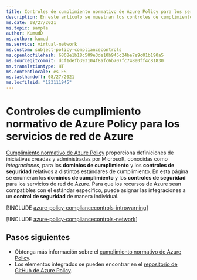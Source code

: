 ```yaml
---
title: Controles de cumplimiento normativo de Azure Policy para los servicios de red de Azure
description: En este artículo se muestran los controles de cumplimiento normativo de Azure Policy disponibles para los servicios de red de Azure. Estas definiciones de directivas integradas proporcionan enfoques comunes para administrar el cumplimiento de los recursos de Azure.
ms.date: 08/27/2021
ms.topic: sample
author: KumudD
ms.author: kumud
ms.service: virtual-network
ms.custom: subject-policy-compliancecontrols
ms.openlocfilehash: 6868e1b18c509e3de10b945c24be7e9c01b190a5
ms.sourcegitcommit: dcf1defb393104f8afc6b707fc748e0ff4c81830
ms.translationtype: HT
ms.contentlocale: es-ES
ms.lasthandoff: 08/27/2021
ms.locfileid: "123111945"
---
```

# <a name="azure-policy-regulatory-compliance-controls-for-azure-networking-services"></a>Controles de cumplimiento normativo de Azure Policy para los servicios de red de Azure

[Cumplimiento normativo de Azure Policy](../governance/policy/concepts/regulatory-compliance.md) proporciona definiciones de iniciativas creadas y administradas por Microsoft, conocidas como _integraciones_, para los **dominios de cumplimiento** y los **controles de seguridad** relativos a distintos estándares de cumplimiento. En esta página se enumeran los **dominios de cumplimiento** y los **controles de seguridad** para los servicios de red de Azure. Para que los recursos de Azure sean compatibles con el estándar específico, puede asignar las integraciones a un **control de seguridad** de manera individual.

[!INCLUDE [azure-policy-compliancecontrols-introwarning](../../includes/policy/standards/intro-warning.md)]

[!INCLUDE [azure-policy-compliancecontrols-network](../../includes/policy/standards/byrp/microsoft.network.md)]

## <a name="next-steps"></a>Pasos siguientes

- Obtenga más información sobre el [cumplimiento normativo de Azure Policy](../governance/policy/concepts/regulatory-compliance.md).
- Los elementos integrados se pueden encontrar en el [repositorio de GitHub de Azure Policy](https://github.com/Azure/azure-policy).
